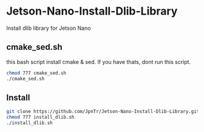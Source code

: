 # Jetson-Nano-Install-Dlib-Library
Install dlib library for Jetson Nano
## cmake_sed.sh 
this bash script install cmake & sed. If you have thats, dont run this script.
```bash
chmod 777 cmake_sed.sh
./cmake_sed.sh
```
## Install
```bash
git clone https://github.com/JpnTr/Jetson-Nano-Install-Dlib-Library.git
chmod 777 install_dlib.sh
./install_dlib.sh
```
